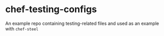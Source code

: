 # chef-testing-configs
An example repo containing testing-related files and used as an example with `chef-steel`
